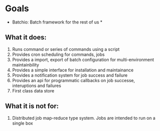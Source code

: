 # Goals 
* Batchio: Batch framework for the rest of us *

What it does:
-------------
1. Runs command or series of commands using a script
2. Provides cron scheduling for commands, jobs
3. Provides a import, export of batch configuration for multi-environment maintainbility
4. Provides a simple interface for installation and maintainance
5. Provides a notification system for job success and failure
6. Provides an api for programmatic callbacks on job successe, interuptions and failures
7. First class data store 

What it is not for:
-------------------
1. Distributed job map-reduce type system. Jobs are intended to run on a single box 
